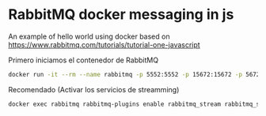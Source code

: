 # RabbitMQ docker messaging in js
An example of hello world using docker
based on https://www.rabbitmq.com/tutorials/tutorial-one-javascript

Primero iniciamos el contenedor de RabbitMQ
```bash
docker run -it --rm --name rabbitmq -p 5552:5552 -p 15672:15672 -p 5672:5672 -e RABBITMQ_SERVER_ADDITIONAL_ERL_ARGS='-rabbitmq_stream advertised_host localhost' rabbitmq:4-management
```
Recomendado (Activar los servicios de streamming)
```bash
docker exec rabbitmq rabbitmq-plugins enable rabbitmq_stream rabbitmq_stream_management 
```
